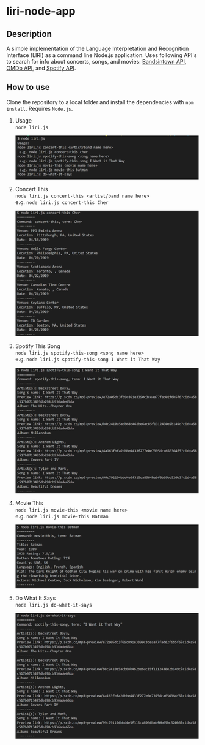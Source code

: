 # liri-node-app

## Description

 A simple implementation of the Language Interpretation and Recognition Interface (LIRI) as a command line Node.js application. Uses following API's to search for info about concerts, songs, and movies: [Bandsintown API](http://www.artists.bandsintown.com/bandsintown-api), [OMDb API](http://www.omdbapi.com/), and [Spotify API](https://developer.spotify.com/).

## How to use

Clone the repository to a local folder and install the dependencies with `npm install`. Requires `Node.js`.

1. Usage  
   `node liri.js`

    ![usage](images/01-usage.png "Usage")

2. Concert This  
   `node liri.js concert-this <artist/band name here>`  
   e.g. `node liri.js concert-this Cher`

    ![concert-this](images/02-concert-this.png "Concert This")

3. Spotify This Song  
   `node liri.js spotify-this-song <song name here>`  
   e.g. `node liri.js spotify-this-song I Want it That Way`

    ![spotify-this-song](images/03-spotify-this-song.png "Spotify This Song")

4. Movie This  
   `node liri.js movie-this <movie name here>`  
   e.g. `node liri.js movie-this Batman`

    ![movie-this](images/04-movie-this.png "Movie This")

5. Do What It Says  
   `node liri.js do-what-it-says`

    ![do-what-it-says](images/05-do-what-it-says.png "Do What It Says")
